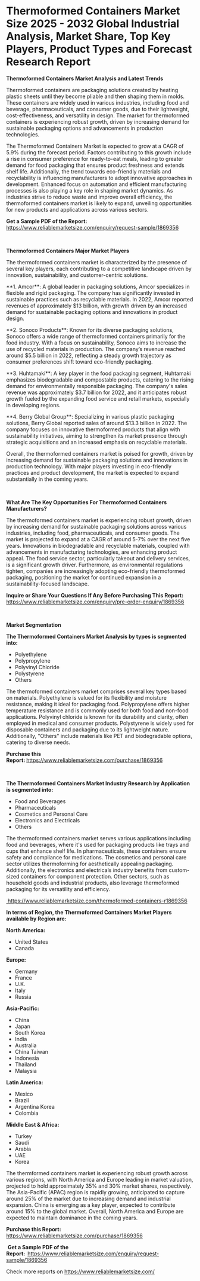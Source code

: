 <p><h1>Thermoformed Containers Market Size 2025 - 2032 Global Industrial Analysis, Market Share, Top Key Players, Product Types and Forecast Research Report</h1></p><p><strong>Thermoformed Containers Market Analysis and Latest Trends</strong></p>
<p><p>Thermoformed containers are packaging solutions created by heating plastic sheets until they become pliable and then shaping them in molds. These containers are widely used in various industries, including food and beverage, pharmaceuticals, and consumer goods, due to their lightweight, cost-effectiveness, and versatility in design. The market for thermoformed containers is experiencing robust growth, driven by increasing demand for sustainable packaging options and advancements in production technologies.</p><p>The Thermoformed Containers Market is expected to grow at a CAGR of 5.9% during the forecast period. Factors contributing to this growth include a rise in consumer preference for ready-to-eat meals, leading to greater demand for food packaging that ensures product freshness and extends shelf life. Additionally, the trend towards eco-friendly materials and recyclability is influencing manufacturers to adopt innovative approaches in development. Enhanced focus on automation and efficient manufacturing processes is also playing a key role in shaping market dynamics. As industries strive to reduce waste and improve overall efficiency, the thermoformed containers market is likely to expand, unveiling opportunities for new products and applications across various sectors.</p></p>
<p><strong>Get a Sample PDF of the Report:&nbsp;</strong> <a href="https://www.reliablemarketsize.com/enquiry/request-sample/1869356?utm_campaign=2445&utm_medium=2&utm_source=Github&utm_content=ia&utm_term=31032025&utm_id=thermoformed-containers">https://www.reliablemarketsize.com/enquiry/request-sample/1869356</a></p>
<p>&nbsp;</p>
<p><strong>Thermoformed Containers Major Market Players</strong></p>
<p><p>The thermoformed containers market is characterized by the presence of several key players, each contributing to a competitive landscape driven by innovation, sustainability, and customer-centric solutions.</p><p>**1. Amcor**: A global leader in packaging solutions, Amcor specializes in flexible and rigid packaging. The company has significantly invested in sustainable practices such as recyclable materials. In 2022, Amcor reported revenues of approximately $13 billion, with growth driven by an increased demand for sustainable packaging options and innovations in product design.</p><p>**2. Sonoco Products**: Known for its diverse packaging solutions, Sonoco offers a wide range of thermoformed containers primarily for the food industry. With a focus on sustainability, Sonoco aims to increase the use of recycled materials in production. The company’s revenue reached around $5.5 billion in 2022, reflecting a steady growth trajectory as consumer preferences shift toward eco-friendly packaging.</p><p>**3. Huhtamaki**: A key player in the food packaging segment, Huhtamaki emphasizes biodegradable and compostable products, catering to the rising demand for environmentally responsible packaging. The company's sales revenue was approximately $3.7 billion for 2022, and it anticipates robust growth fueled by the expanding food service and retail markets, especially in developing regions.</p><p>**4. Berry Global Group**: Specializing in various plastic packaging solutions, Berry Global reported sales of around $13.3 billion in 2022. The company focuses on innovative thermoformed products that align with sustainability initiatives, aiming to strengthen its market presence through strategic acquisitions and an increased emphasis on recyclable materials.</p><p>Overall, the thermoformed containers market is poised for growth, driven by increasing demand for sustainable packaging solutions and innovations in production technology. With major players investing in eco-friendly practices and product development, the market is expected to expand substantially in the coming years.</p></p>
<p>&nbsp;</p>
<p><strong>What Are The Key Opportunities For Thermoformed Containers Manufacturers?</strong></p>
<p><p>The thermoformed containers market is experiencing robust growth, driven by increasing demand for sustainable packaging solutions across various industries, including food, pharmaceuticals, and consumer goods. The market is projected to expand at a CAGR of around 5-7% over the next five years. Innovations in biodegradable and recyclable materials, coupled with advancements in manufacturing technologies, are enhancing product appeal. The food service sector, particularly takeout and delivery services, is a significant growth driver. Furthermore, as environmental regulations tighten, companies are increasingly adopting eco-friendly thermoformed packaging, positioning the market for continued expansion in a sustainability-focused landscape.</p></p>
<p><strong>Inquire or Share Your Questions If Any Before Purchasing This Report:</strong> <a href="https://www.reliablemarketsize.com/enquiry/pre-order-enquiry/1869356?utm_campaign=2445&utm_medium=2&utm_source=Github&utm_content=ia&utm_term=31032025&utm_id=thermoformed-containers">https://www.reliablemarketsize.com/enquiry/pre-order-enquiry/1869356</a></p>
<p>&nbsp;</p>
<p><strong>Market Segmentation</strong></p>
<p><strong>The Thermoformed Containers Market Analysis by types is segmented into:</strong></p>
<p><ul><li>Polyethylene</li><li>Polypropylene</li><li>Polyvinyl Chloride</li><li>Polystyrene</li><li>Others</li></ul></p>
<p><p>The thermoformed containers market comprises several key types based on materials. Polyethylene is valued for its flexibility and moisture resistance, making it ideal for packaging food. Polypropylene offers higher temperature resistance and is commonly used for both food and non-food applications. Polyvinyl chloride is known for its durability and clarity, often employed in medical and consumer products. Polystyrene is widely used for disposable containers and packaging due to its lightweight nature. Additionally, "Others" include materials like PET and biodegradable options, catering to diverse needs.</p></p>
<p><strong>Purchase this Report:&nbsp;</strong><a href="https://www.reliablemarketsize.com/purchase/1869356?utm_campaign=2445&utm_medium=2&utm_source=Github&utm_content=ia&utm_term=31032025&utm_id=thermoformed-containers">https://www.reliablemarketsize.com/purchase/1869356</a></p>
<p>&nbsp;</p>
<p><strong>The Thermoformed Containers Market Industry Research by Application is segmented into:</strong></p>
<p><ul><li>Food and Beverages</li><li>Pharmaceuticals</li><li>Cosmetics and Personal Care</li><li>Electronics and Electricals</li><li>Others</li></ul></p>
<p><p>The thermoformed containers market serves various applications including food and beverages, where it's used for packaging products like trays and cups that enhance shelf life. In pharmaceuticals, these containers ensure safety and compliance for medications. The cosmetics and personal care sector utilizes thermoforming for aesthetically appealing packaging. Additionally, the electronics and electricals industry benefits from custom-sized containers for component protection. Other sectors, such as household goods and industrial products, also leverage thermoformed packaging for its versatility and efficiency.</p></p>
<p><a href="https://www.reliablemarketsize.com/thermoformed-containers-r1869356?utm_campaign=2445&utm_medium=2&utm_source=Github&utm_content=ia&utm_term=31032025&utm_id=thermoformed-containers">&nbsp;https://www.reliablemarketsize.com/thermoformed-containers-r1869356</a></p>
<p><strong>In terms of Region, the Thermoformed Containers Market Players available by Region are:</strong></p>
<p>
    <p> <strong> North America: </strong>
        <ul>
            <li>United States</li>
            <li>Canada</li>
        </ul>
        </p> 
    <p> <strong> Europe: </strong>
        <ul>
            <li>Germany</li>
            <li>France</li>
            <li>U.K.</li>
            <li>Italy</li>
            <li>Russia</li>
        </ul>
        </p> 
    <p> <strong> Asia-Pacific: </strong>
        <ul>
            <li>China</li>
            <li>Japan</li>
            <li>South Korea</li>
            <li>India</li>
            <li>Australia</li>
            <li>China Taiwan</li>
            <li>Indonesia</li>
            <li>Thailand</li>
            <li>Malaysia</li>
        </ul>
        </p> 
    <p> <strong> Latin America: </strong>
        <ul>
            <li>Mexico</li>
            <li>Brazil</li>
            <li>Argentina Korea</li>
            <li>Colombia</li>
        </ul>
        </p> 
    <p> <strong> Middle East & Africa: </strong>
        <ul>
            <li>Turkey</li>
            <li>Saudi</li>
            <li>Arabia</li>
            <li>UAE</li>
            <li>Korea</li>
        </ul>
    </p>
    </p>
<p><p>The thermformed containers market is experiencing robust growth across various regions, with North America and Europe leading in market valuation, projected to hold approximately 35% and 30% market shares, respectively. The Asia-Pacific (APAC) region is rapidly growing, anticipated to capture around 25% of the market due to increasing demand and industrial expansion. China is emerging as a key player, expected to contribute around 15% to the global market. Overall, North America and Europe are expected to maintain dominance in the coming years.</p></p>
<p><strong>Purchase this Report: </strong><a href="https://www.reliablemarketsize.com/purchase/1869356?utm_campaign=2445&utm_medium=2&utm_source=Github&utm_content=ia&utm_term=31032025&utm_id=thermoformed-containers">https://www.reliablemarketsize.com/purchase/1869356</a></p>
<p>&nbsp;<strong>Get a Sample PDF of the Report:&nbsp;&nbsp;</strong><a href="https://www.reliablemarketsize.com/enquiry/request-sample/1869356?utm_campaign=2445&utm_medium=2&utm_source=Github&utm_content=ia&utm_term=31032025&utm_id=thermoformed-containers">https://www.reliablemarketsize.com/enquiry/request-sample/1869356</a></p>
<p><strong></strong></p>
<p>Check more reports on <a href="https://www.reliablemarketsize.com/?utm_campaign=2445&utm_medium=2&utm_source=Github&utm_content=ia&utm_term=31032025&utm_id=thermoformed-containers">https://www.reliablemarketsize.com/</a></p>